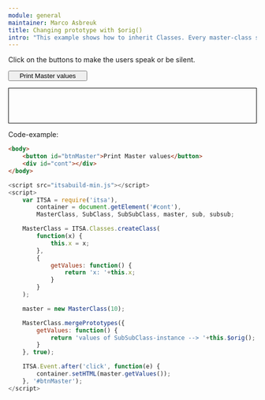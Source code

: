 ```yaml
---
module: general
maintainer: Marco Asbreuk
title: Changing prototype with $orig()
intro: "This example shows how to inherit Classes. Every master-class should be defined using </b>ITSA.Classes.createClass()</b>. From that point out, Classes can be inherited by using <b>subClass</b> of the parent-Class."
---
```


<style type="text/css">
    #btnMaster, #btnSub, #btnSubSub {
        display: block;
        min-width: 12em;
    }
    #cont {
        border: solid 1px #000;
        padding: 1em;
        min-width: 10em;
        min-height: 3em;
        display: block;
        margin-top: 1em;
    }
</style>

Click on the buttons to make the users speak or be silent.

<button id="btnMaster" class="pure-button pure-button-bordered">Print Master values</button>

<div id="cont"></div>


<p class="spaced">Code-example:</p>

```html
<body>
    <button id="btnMaster">Print Master values</button>
    <div id="cont"></div>
</body>
```

```js
<script src="itsabuild-min.js"></script>
<script>
    var ITSA = require('itsa'),
        container = document.getElement('#cont'),
        MasterClass, SubClass, SubSubClass, master, sub, subsub;

    MasterClass = ITSA.Classes.createClass(
        function(x) {
            this.x = x;
        },
        {
            getValues: function() {
                return 'x: '+this.x;
            }
        }
    );

    master = new MasterClass(10);

    MasterClass.mergePrototypes({
        getValues: function() {
            return 'values of SubSubClass-instance --> '+this.$orig();
        }
    }, true);

    ITSA.Event.after('click', function(e) {
        container.setHTML(master.getValues());
    }, '#btnMaster');
</script>
```

<script src="../../dist/itsabuild-min.js"></script>
<script>
    var ITSA = require('itsa'),
        container = document.getElement('#cont'),
        MasterClass, SubClass, SubSubClass, master, sub, subsub;

    MasterClass = ITSA.Classes.createClass(
        function(x) {
            this.x = x;
        },
        {
            getValues: function(extra) {
                return 'x: '+this.x + ' '+extra;
            }
        }
    );

    master = new MasterClass(10);

    MasterClass.mergePrototypes({
        getValues: function(extra) {
            return 'first reassignment --> '+this.$orig(extra);
        }
    }, true);

    MasterClass.mergePrototypes({
        getValues: function(extra) {
            return 'second reassignment --> '+this.$orig(extra);
        }
    }, true);

    ITSA.Event.after('click', function(e) {
        container.setHTML(master.getValues('yes!'));
    }, '#btnMaster');

</script>